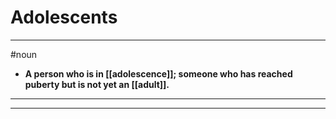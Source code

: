 # Adolescents
---
#noun
- **A person who is in [[adolescence]]; someone who has reached puberty but is not yet an [[adult]].**
---
---
